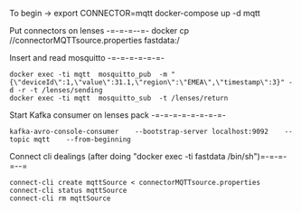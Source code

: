 To begin -> 
	export CONNECTOR=mqtt
	docker-compose up -d mqtt

Put connectors on lenses -=-=-=--=-
	docker cp /<pathToTheFile>/connectorMQTTsource.properties  fastdata:/<CanbeInAfolderOrNot>

Insert and read mosquitto -=-=-=-=-=-=-

	docker exec -ti mqtt  mosquitto_pub  -m "{\"deviceId\":1,\"value\":31.1,\"region\":\"EMEA\",\"timestamp\":3}" -d -r -t /lenses/sending
	docker exec -ti mqtt  mosquitto_sub  -t /lenses/return


Start Kafka consumer on lenses pack -=-=-=-=-=-=-=-=-

	kafka-avro-console-consumer    --bootstrap-server localhost:9092    --topic mqtt    --from-beginning


Connect cli dealings (after doing "docker exec -ti fastdata /bin/sh")=-=-=-=--=

	connect-cli create mqttSource < connectorMQTTsource.properties
	connect-cli status mqttSource
	connect-cli rm mqttSource

